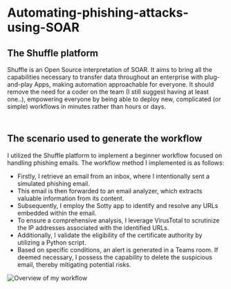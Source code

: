 # Automating-phishing-attacks-using-SOAR
## The Shuffle platform
Shuffle is an Open Source interpretation of SOAR. It aims to bring all the capabilities necessary to transfer data throughout an enterprise with plug-and-play Apps, making automation approachable for everyone. It should remove the need for a coder on the team (I still suggest having at least one..), empowering everyone by being able to deploy new, complicated (or simple) workflows in minutes rather than hours or days.


<img src="https://github.com/Ayoub-EZYSMA/Automating-phishing-attacks-using-SOAR/assets/105115622/5a12a0f0-4b7d-4c4b-8fdc-0e8a8c1b7911" width="10" height="10">


## The scenario used to generate the workflow
I utilized the Shuffle platform to implement a beginner workflow focused on handling phishing emails. The workflow method I implemented is as follows: 
  - Firstly, I retrieve an email from an inbox, where I intentionally sent a simulated phishing email. 
  - This email is then forwarded to an email analyzer, which extracts valuable information from its content. 
  - Subsequently, I employ the Sotty app to identify and resolve any URLs embedded within the email.  
  - To ensure a comprehensive analysis, I leverage VirusTotal to scrutinize the IP addresses associated with the identified URLs. 
  - Additionally, I validate the eligibility of the certificate authority by utilizing a Python script. 
  - Based on specific conditions, an alert is generated in a Teams room. If deemed necessary, I possess the capability to delete the suspicious email, thereby mitigating potential risks.
  
  
![Overview of my workflow](https://github.com/Ayoub-EZYSMA/Automating-phishing-attacks-using-SOAR/assets/105115622/66d105b7-5560-4299-8fdb-fe38f8158192)
